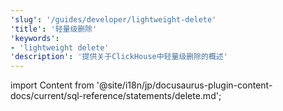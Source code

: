 ```yaml
---
'slug': '/guides/developer/lightweight-delete'
'title': '轻量级删除'
'keywords':
- 'lightweight delete'
'description': '提供关于ClickHouse中轻量级删除的概述'
---
```


import Content from '@site/i18n/jp/docusaurus-plugin-content-docs/current/sql-reference/statements/delete.md';

<Content />
